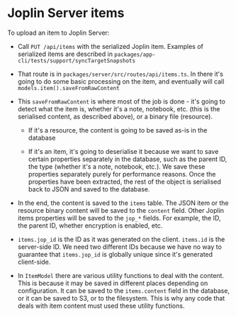 # Joplin Server items

To upload an item to Joplin Server:

- Call `PUT /api/items` with the serialized Joplin item. Examples of serialized items are described in `packages/app-cli/tests/support/syncTargetSnapshots`

- That route is in `packages/server/src/routes/api/items.ts`. In there it's going to do some basic processing on the item, and eventually will call `models.item().saveFromRawContent`

- This `saveFromRawContent` is where most of the job is done - it's going to detect what the item is, whether it's a note, notebook, etc. (this is the serialised content, as described above), or a binary file (resource).

	- If it's a resource, the content is going to be saved as-is in the database

	- If it's an item, it's going to deserialise it because we want to save certain properties separately in the database, such as the parent ID, the type (whether it's a note, notebook, etc.). We save these properties separately purely for performance reasons. Once the properties have been extracted, the rest of the object is serialised back to JSON and saved to the database.

- In the end, the content is saved to the `items` table. The JSON item or the resource binary content will be saved to the `content` field. Other Joplin items properties will be saved to the `jop_*` fields. For example, the ID, the parent ID, whether encryption is enabled, etc.

- `items.jop_id` is the ID as it was generated on the client. `items.id` is the server-side ID. We need two different IDs because we have no way to guarantee that `items.jop_id` is globally unique since it's generated client-side.

- In `ItemModel` there are various utility functions to deal with the content. This is because it may be saved in different places depending on configuration. It can be saved to the `items.content` field in the database, or it can be saved to S3, or to the filesystem. This is why any code that deals with item content must used these utility functions.
